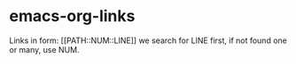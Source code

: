 # emacs-org-links
Links in form: [[PATH::NUM::LINE]] we search for LINE first, if not found one or many, use NUM.
